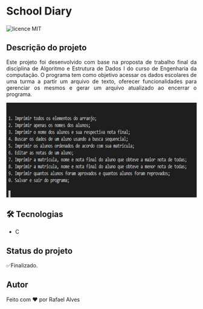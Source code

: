# School Diary
<div align="letf" >
  <img align="center" src="https://img.shields.io/github/license/rafabalves/SchoolDiary" alt="licence MIT">
</div>

## Descrição do projeto
<p align="justify">Este projeto foi desenvolvido com base na proposta de trabalho final da disciplina de Algoritmo e Estrutura de Dados I do curso de Engenharia da computação. O programa tem como objetivo acessar os dados escolares de uma turma a partir um arquivo de texto, oferecer funcionalidades para gerenciar os mesmos e gerar um arquivo atualizado ao encerrar o programa.</p>

<div align="center" >
  <img align="center" src="Assets/layout.jpeg" alt="layout" height="250">
</div>

## 🛠 Tecnologias
- C

## Status do projeto
<p align="justify">✅Finalizado.</p>

## Autor
<p align="justify">Feito com ❤️ por Rafael Alves</p>


